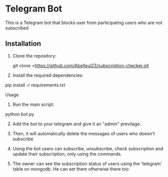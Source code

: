 # Telegram Bot

This is a Telegram bot that blocks user from participating users who are not subscribed

## Installation

1. Clone the repository:

   git clone <https://github.com/Abelleul23/subscription-checker.git

2. Install the required dependencies:

pip install -r requirements.txt

Usage
1. Run the main script:

python bot.py

2. Add the bot to your telegram and give it an "admin" previlage.

3. Then, it will automatically delete the messages of users who doesn't subscribe

4. Using the bot users can subscribe, unsubscribe, check subscription and update their subscription, only using the commands.

5. The owner can see the subscription status of users using the 'telegram' table on mongodb. He can set them otherwise there too